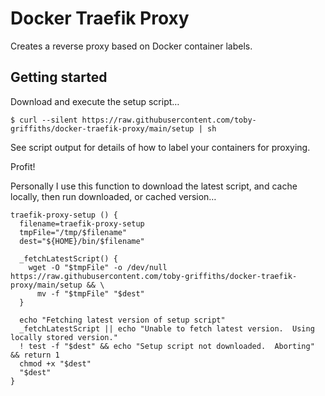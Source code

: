 # Docker Traefik Proxy

Creates a reverse proxy based on Docker container labels.

## Getting started

Download and execute the setup script…

```
$ curl --silent https://raw.githubusercontent.com/toby-griffiths/docker-traefik-proxy/main/setup | sh
```

See script output for details of how to label your containers for proxying.

Profit!

Personally I use this function to download the latest script, and cache locally,
then run downloaded, or cached version…

```
traefik-proxy-setup () {
  filename=traefik-proxy-setup
  tmpFile="/tmp/$filename"
  dest="${HOME}/bin/$filename"

  _fetchLatestScript() {
    wget -O "$tmpFile" -o /dev/null https://raw.githubusercontent.com/toby-griffiths/docker-traefik-proxy/main/setup && \
      mv -f "$tmpFile" "$dest"
  }

  echo "Fetching latest version of setup script"
  _fetchLatestScript || echo "Unable to fetch latest version.  Using locally stored version."
  ! test -f "$dest" && echo "Setup script not downloaded.  Aborting" && return 1
  chmod +x "$dest"
  "$dest"
}
```
